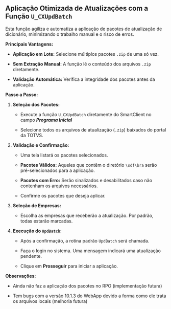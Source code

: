 ## Aplicação Otimizada de Atualizações com a Função `U_CXUpdBatch`

Esta função agiliza e automatiza a aplicação de pacotes de atualização de dicionário, minimizando o trabalho manual e o risco de erros.

**Principais Vantagens:**

* **Aplicação em Lote:** Selecione múltiplos pacotes `.zip` de uma só vez.

* **Sem Extração Manual:** A função lê o conteúdo dos arquivos `.zip` diretamente.

* **Validação Automática:** Verifica a integridade dos pacotes antes da aplicação.

**Passo a Passo:**

1. **Seleção dos Pacotes:**
   
   * Execute a função `U_CXUpdBatch` diretamente do SmartClient no campo ***Programa Inicial***
   
   * Selecione todos os arquivos de atualização (`.zip`) baixados do portal da TOTVS.

2. **Validação e Confirmação:**
   
   * Uma tela listará os pacotes selecionados.
   
   * **Pacotes Válidos:** Aqueles que contêm o diretório `\sdf\bra` serão pré-selecionados para a aplicação.
   
   * **Pacotes com Erro:** Serão sinalizados e desabilitados caso não contenham os arquivos necessários.
   
   * Confirme os pacotes que deseja aplicar.

3. **Seleção de Empresas:**
   
   * Escolha as empresas que receberão a atualização. Por padrão, todas estarão marcadas.

4. **Execução do `UpdBatch`:**
   
   * Após a confirmação, a rotina padrão `UpdBatch` será chamada.
   
   * Faça o login no sistema. Uma mensagem indicará uma atualização pendente.
   
   * Clique em **Prosseguir** para iniciar a aplicação.

**Observações:**

- Ainda não faz a aplicação dos pacotes no RPO (implementação futura)

- Tem bugs com a versão 10.1.3 do WebApp devido a forma como ele trata os arquivos locais (melhoria futura)
